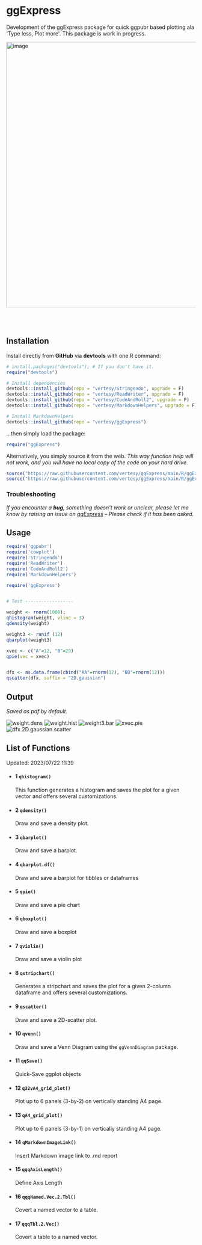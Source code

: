 # ggExpress
Development of the ggExpress package for quick ggpubr based plotting ala 'Type less, Plot more'.
This package is work in progress.

<img width="706" alt="image" src="https://user-images.githubusercontent.com/5101911/99193282-4c06b980-2778-11eb-8c74-37293a8a245c.png">

<br><br>

## Installation

Install directly from **GitHub** via **devtools** with one R command:

```R
# install.packages("devtools"); # If you don't have it.
require("devtools")

# Install dependencies
devtools::install_github(repo = "vertesy/Stringendo", upgrade = F)
devtools::install_github(repo = "vertesy/ReadWriter", upgrade = F)
devtools::install_github(repo = "vertesy/CodeAndRoll2", upgrade = F)
devtools::install_github(repo = "vertesy/MarkdownHelpers", upgrade = F)

# Install MarkdownHelpers
devtools::install_github(repo = "vertesy/ggExpress")
```

...then simply load the package:

```R
require("ggExpress")
```

Alternatively, you simply source it from the web. 
*This way function help will not work, and you will have no local copy of the code on your hard drive.*

```r
source("https://raw.githubusercontent.com/vertesy/ggExpress/main/R/ggExpress.functions.R")
source("https://raw.githubusercontent.com/vertesy/ggExpress/main/R/ggExpress.auxiliary.functions.R")
```

### Troubleshooting

*If you encounter a **bug**, something doesn't work or unclear, please let me know by raising an issue on [ggExpress](https://github.com/vertesy/ggExpress/issues) – Please check if it has been asked.*

## Usage

```r
require('ggpubr')
require('cowplot')
require('Stringendo')
require('ReadWriter')
require('CodeAndRoll2')
require('MarkdownHelpers')

require('ggExpress')


# Test ------------------

weight <- rnorm(1000); 
qhistogram(weight, vline = 3)
qdensity(weight)

weight3 <- runif (12)
qbarplot(weight3)

xvec <- c("A"=12, "B"=29)
qpie(vec = xvec)


dfx <- as.data.frame(cbind("AA"=rnorm(12), "BB"=rnorm(12)))
qscatter(dfx, suffix = "2D.gaussian")

```

## Output
*Saved as pdf by default.* 

![weight.dens](README.assets/weight.dens.png)
![weight.hist](README.assets/weight.hist.png)
![weight3.bar](README.assets/weight3.bar.png)
![xvec.pie](README.assets/xvec.pie.png)
![dfx.2D.gaussian.scatter](README.assets/dfx.2D.gaussian.scatter.png)



## List of Functions

Updated: 2023/07/22 11:39

- #### 1 `qhistogram()`

  This function generates a histogram and saves the plot for a given vector and offers several customizations.

- #### 2 `qdensity()`

  Draw and save a density plot.

- #### 3 `qbarplot()`

  Draw and save a barplot.

- #### 4 `qbarplot.df()`

  Draw and save a barplot for tibbles or dataframes

- #### 5 `qpie()`

  Draw and save a pie chart

- #### 6 `qboxplot()`

  Draw and save a boxplot

- #### 7 `qviolin()`

  Draw and save a violin plot

- #### 8 `qstripchart()`

  Generates a stripchart and saves the plot for a given 2-column dataframe and offers several customizations.

- #### 9 `qscatter()`

  Draw and save a 2D-scatter plot.

- #### 10 `qvenn()`

  Draw and save a Venn Diagram using the `ggVennDiagram` package.

- #### 11 `qqSave()`

  Quick-Save ggplot objects

- #### 12 `q32vA4_grid_plot()`

  Plot up to 6 panels (3-by-2) on vertically standing A4 page.

- #### 13 `qA4_grid_plot()`

  Plot up to 6 panels (3-by-1) on vertically standing A4 page.

- #### 14 `qMarkdownImageLink()`

  Insert Markdown image link to .md report

- #### 15 `qqqAxisLength()`

  Define Axis Length

- #### 16 `qqqNamed.Vec.2.Tbl()`

  Covert a named vector to a table.

- #### 17 `qqqTbl.2.Vec()`

  Covert a table to a named vector.

